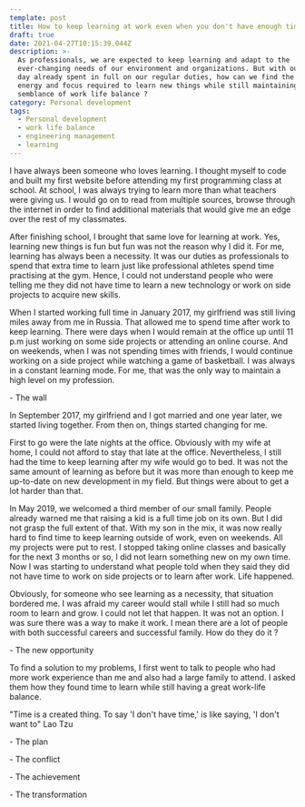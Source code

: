 ```yaml
---
template: post
title: How to keep learning at work even when you don't have enough time.
draft: true
date: 2021-04-27T10:15:39.044Z
description: >-
  As professionals, we are expected to keep learning and adapt to the
  ever-changing needs of our environment and organizations. But with our work
  day already spent in full on our regular duties, how can we find the time,
  energy and focus required to learn new things while still maintaining a
  semblance of work life balance ?
category: Personal development
tags:
  - Personal development
  - work life balance
  - engineering management
  - learning
---
```

I have always been someone who loves learning. I thought myself to code and built my first website before attending my first programming class at school. At school, I was always trying to learn more than what teachers were giving us. I would go on to read from multiple sources, browse through the internet in order to find additional materials that would give me an edge over the rest of my classmates. 

After finishing school, I brought that same love for learning at work. Yes, learning new things is fun but fun was not the reason why I did it. For me, learning has always been a necessity. It was our duties as professionals to spend that extra time to learn just like professional athletes spend time practising at the gym. Hence, I could not understand people who were telling me they did not have time to learn a new technology or work on side projects to acquire new skills.

When I started working full time in January 2017,  my girlfriend was still living miles away from me in Russia. That allowed me to spend time after work to keep learning. There were days when I would remain at the office up until 11 p.m just working on some side projects or attending an online course. And on weekends, when I was not spending times with friends, I would continue working on a side project while watching a game of basketball. I was always in a constant learning mode. For me, that was the only way to maintain a high level on my profession. 

\- The wall

In September 2017, my girlfriend and I got married and one year later, we started living together. From then on, things started changing for me. 

First to go were the late nights at the office. Obviously with my wife at home, I could not afford to stay that late at the office. Nevertheless, I still had the time to keep learning after my wife would go to bed. It was not the same amount of learning as before but it was more than enough to keep me up-to-date on new development in my field. But things were about to get a lot harder than that.

In May 2019, we welcomed a third member of our small family. People already warned me that raising a kid is a full time job on its own. But I did not grasp the full extent of that. With my son in the mix, it was now really hard to find time to keep learning outside of work, even on weekends. All my projects were put to rest. I stopped taking online classes and basically for the next 3 months or so, I did not learn something new on my own time. Now I was starting to understand what people told when they said they did not have time to work on side projects or to learn after work. Life happened. 

Obviously, for someone who see learning as a necessity, that situation bordered me. I was afraid my career would stall while I still had so much room to learn and grow. I could not let that happen. It was not an option. I was sure there was a way to make it work. I mean there are a lot of people with both successful careers and successful family. How do they do it ?

\- The new opportunity

To find a solution to my problems, I first went to talk to people who had more work experience than me and also had a large family to attend. I asked them how they found time to learn while still having a great work-life balance.



"Time is a created thing. To say 'I don't have time,' is like saying, 'I don't want to" Lao Tzu

\- The plan

\- The conflict

\- The achievement

\- The transformation
